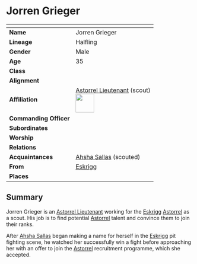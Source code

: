 # Jorren Grieger

| []() | |
| --- | --- |
| **Name** | Jorren Grieger |
| **Lineage** | Halfling |
| **Gender** | Male |
| **Age** | 35 |
| **Class** | |
| **Alignment** | |
| **Affiliation** | [Astorrel Lieutenant](../organisations/astorrel/ranks/astorrel-lieutenant.md) (scout)<br><img src="../../images/ranks/astorrel-5-lieutenant.png" height="50" /> |
| **Commanding Officer** | |
| **Subordinates** | |
| **Worship** | |
| **Relations** | |
| **Acquaintances** | [Ahsha Sallas](ahsha-sallas.md) (scouted) |
| **From** | [Eskrigg](../places/cities/eskrigg.md) |
| **Places** | |

## Summary

Jorren Grieger is an [Astorrel Lieutenant](../organisations/astorrel/ranks/astorrel-lieutenant.md) working for the [Eskrigg](../places/cities/eskrigg.md) [Astorrel](../organisations/astorrel/astorrel.md) as a scout. His job is to find potential [Astorrel](../organisations/astorrel/astorrel.md) talent and convince them to join their ranks.

After [Ahsha Sallas](ahsha-sallas.md) began making a name for herself in the [Eskrigg](../places/cities/eskrigg.md) pit fighting scene, he watched her successfully win a fight before approaching her with an offer to join the [Astorrel](../organisations/astorrel/astorrel.md) recruitment programme, which she accepted.
